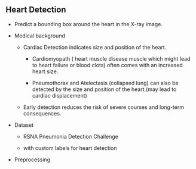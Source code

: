 ## Heart Detection

- Predict a bounding box around the heart in the X-ray image.

- Medical background

    - Cardiac Detection indicates size and position of the heart.

        - Cardiomyopath ( heart muscle disease muscle which might lead to heart failure or blood clots) often comes with an increased heart size.

        - Pneumothorax and Atelectasis (collapsed lung) can also be detected by the size and position of the heart.(may lead to cardiac displacement) 

    - Early detection reduces the risk of severe courses and long-term consequences.

- Dataset

    - RSNA Pneumonia Detection Challenge

    - with custom labels for heart detection

- Preprocessing

    